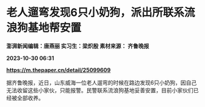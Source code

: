 # 老人遛弯发现6只小奶狗，派出所联系流浪狗基地帮安置
**澎湃新闻编辑：唐燕丽 实习生：梁炽殷 素材来源： 齐鲁晚报**

**2023-10-30 06:31**

**https://m.thepaper.cn/detail/25099609**

据齐鲁晚报，近日，山东威海一位老人遛弯的时候在路边发现6只小奶狗，因自己无法收留这些小家伙，只能报警。民警联系流浪狗基地妥善安置，目前小家伙们已经被全部收养。